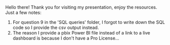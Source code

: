 Hello there! Thank you for visiting my presentation, enjoy the resources.
Just a few notes:
1. For question 9 in the 'SQL queries' folder, I forgot to write down the SQL code so I provide the csv output instead. 
2. The reason I provide a pbix Power BI file instead of a link to a live dashboard is because I don't have a Pro License...
